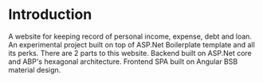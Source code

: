 # Introduction

A website for keeping record of personal income, expense, debt and loan.
An experimental project built on top of ASP.Net Boilerplate template and all its perks. 
There are 2 parts to this website. 
Backend built on ASP.Net core and ABP's hexagonal architecture.
Frontend SPA built on Angular BSB material design.
